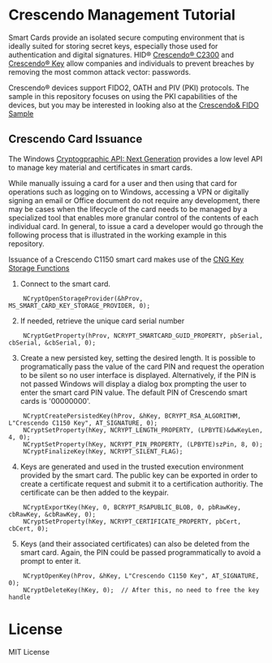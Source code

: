 # Crescendo Management Tutorial

Smart Cards provide an isolated secure computing environment that is ideally suited for storing secret keys, especially those used for authentication and digital signatures. HID&reg; [Crescendo&reg; C2300](http://www.hidglobal.com/products/cards-and-credentials/crescendo/c2300) and [Crescendo&reg; Key](https://www.hidglobal.com/products/cards-and-credentials/crescendo/crescendo-key) allow companies and individuals to prevent breaches by removing the most common attack vector: passwords.

Crescendo&reg; devices support FIDO2, OATH and PIV (PKI) protocols. The sample in this repository focuses on using the PKI capabilities of the devices, but you may be interested in looking also at the [Crescendo&amp; FIDO Sample](https://glitch.com/~crescendo-webauthn)

## Crescendo Card Issuance

The Windows [Cryptogpraphic API: Next Generation](https://msdn.microsoft.com/en-us/library/windows/desktop/aa376210(v=vs.85).aspx) provides a low level API to manage key material and certificates in smart cards.

While manually issuing a card for a user and then using that card for operations such as logging on to Windows, accessing a VPN or digitally signing an email or Office document do not require any development, there may be cases when the lifecycle of the card needs to be managed by a specialized tool that enables more granular control of the contents of each individual card. In general, to issue a card a developer would go through the following process that is illustrated in the working example in this repository.

Issuance of a Crescendo C1150 smart card makes use of the [CNG Key Storage Functions](https://msdn.microsoft.com/en-us/library/windows/desktop/aa376208(v=vs.85).aspx)

1. Connect to the smart card.
```
    NCryptOpenStorageProvider(&hProv, MS_SMART_CARD_KEY_STORAGE_PROVIDER, 0);
```

2. If needed, retrieve the unique card serial number
```
    NCryptGetProperty(hProv, NCRYPT_SMARTCARD_GUID_PROPERTY, pbSerial, cbSerial, &cbSerial, 0);
```

3. Create a new persisted key, setting the desired length. It is possible to programatically pass the value of the card PIN and request the operation to be silent so no user interface is displayed. Alternatively, if the PIN is not passed Windows will display a dialog box prompting the user to enter the smart card PIN value. The default PIN of Crescendo smart cards is '00000000'.
```
    NCryptCreatePersistedKey(hProv, &hKey, BCRYPT_RSA_ALGORITHM, L"Crescendo C1150 Key", AT_SIGNATURE, 0);
    NCryptSetProperty(hKey, NCRYPT_LENGTH_PROPERTY, (LPBYTE)&dwKeyLen, 4, 0);
    NCryptSetProperty(hKey, NCRYPT_PIN_PROPERTY, (LPBYTE)szPin, 8, 0);
    NCryptFinalizeKey(hKey, NCRYPT_SILENT_FLAG);
```

4. Keys are generated and used in the trusted execution environment provided by the smart card. The public key can be exported in order to create a certificate request and submit it to a certification authoritiy. The certificate can be then added to the keypair.
```
    NCryptExportKey(hKey, 0, BCRYPT_RSAPUBLIC_BLOB, 0, pbRawKey, cbRawKey, &cbRawKey, 0);
    NCryptSetProperty(hKey, NCRYPT_CERTIFICATE_PROPERTY, pbCert, cbCert, 0);
```

5. Keys (and their associated certificates) can also be deleted from the smart card. Again, the PIN could be passed programmatically to avoid a prompt to enter it.
```
    NCryptOpenKey(hProv, &hKey, L"Crescendo C1150 Key", AT_SIGNATURE, 0);
    NCryptDeleteKey(hKey, 0);  // After this, no need to free the key handle
```

# License

MIT License